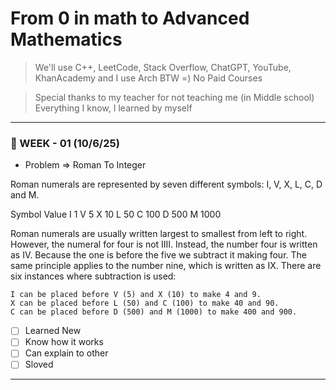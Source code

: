 # From 0 in math to Advanced Mathematics 
> We'll use C++, LeetCode, Stack Overflow, ChatGPT, YouTube, KhanAcademy and I use Arch BTW =)
> No Paid Courses

> Special thanks to my teacher for not teaching me (in Middle school)
> Everything I know, I learned by myself

---

### 📅 WEEK - 01 (10/6/25)

- Problem => Roman To Integer

Roman numerals are represented by seven different symbols: I, V, X, L, C, D and M.

Symbol       Value
I             1
V             5
X             10
L             50
C             100
D             500
M             1000


Roman numerals are usually written largest to smallest from left to right. However, the numeral for four is not IIII. Instead, the number four is written as IV. Because the one is before the five we subtract it making four. The same principle applies to the number nine, which is written as IX. There are six instances where subtraction is used:

    I can be placed before V (5) and X (10) to make 4 and 9. 
    X can be placed before L (50) and C (100) to make 40 and 90. 
    C can be placed before D (500) and M (1000) to make 400 and 900.


- [ ] Learned New
- [ ] Know how it works
- [ ] Can explain to other
- [ ] Sloved

---